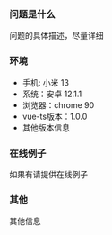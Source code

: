 ### 问题是什么

问题的具体描述，尽量详细

### 环境

- 手机: 小米 13
- 系统：安卓 12.1.1
- 浏览器：chrome 90
- vue-ts版本：1.0.0
- 其他版本信息

### 在线例子

如果有请提供在线例子

### 其他

其他信息
